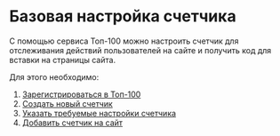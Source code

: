 # Базовая настройка счетчика

С помощью сервиса Топ-100 можно настроить счетчик для отслеживания действий пользователей на сайте и получить код для вставки на страницы сайта.

Для этого необходимо:

1. [Зарегистрироваться в Топ-100](registraciya-v-top-100.md)
2. [Создать новый счетчик](sozdanie-novogo-schetchika.md)
3. [Указать требуемые настройки счетчика](ukazanie-nastroek-schetchika.md)
4. [Добавить счетчик на сайт](dobavlenie-schetchika-na-sait.md)

